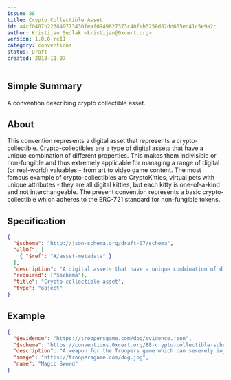 ```yaml
---
issue: 88
title: Crypto Collectible Asset
id: a4cf0407b223849773430feaf0949827373c40feb3258d82dd605ed41c5e9a2c
author: Kristijan Sedlak <kristijan@0xcert.org>
version: 1.0.0-rc11
category: conventions
status: Draft
created: 2018-11-07
---
```


## Simple Summary

A convention describing crypto collectible asset.

## About

This convention represents a digital asset that represents a crypto-collectible. Crypto-collectibles are a type of digital assets that have a unique combination of different properties. This makes them indivisible or non-fungible and thus extremely applicable for managing a range of digital (or real-world) valuables - from art to video game content. The most famous example of crypto-collectibles are CryptoKitties, virtual pets with unique attributes - they are all digital kitties, but each kitty is one-of-a-kind and not interchangeable. The present convention represents a basic crypto-collectible which adheres to the ERC-721 standard for non-fungible tokens.

## Specification

```json
{
  "$schema": "http://json-schema.org/draft-07/schema",
  "allOf": [
    { "$ref": "#/asset-metadata" }
  ],
  "description": "A digital assets that have a unique combination of different properties.",
  "required": ["$schema"],
  "title": "Crypto collectible asset",
  "type": "object"
}
```

## Example

```json
{
  "$evidence": "https://troopersgame.com/dog/evidence.json",
  "$schema": "https://conventions.0xcert.org/88-crypto-collectible-schema.json",
  "description": "A weapon for the Troopers game which can severely injure the enemy.",
  "image": "https://troopersgame.com/dog.jpg",
  "name": "Magic Sword"
}
```
